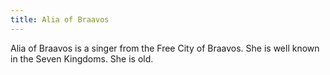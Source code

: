 ```yaml
---
title: Alia of Braavos
---
```


Alia of Braavos is a singer from the Free City of Braavos. She is well known in the Seven Kingdoms. She is old.


